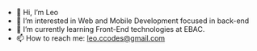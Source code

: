 - 👋 Hi, I’m Leo
- 👀 I’m interested in Web and Mobile Development focused in back-end
- 🌱 I’m currently learning Front-End technologies at EBAC.
- 📫 How to reach me: leo.ccodes@gmail.com

<!---
Leo-Codes/Leo-Codes is a ✨ special ✨ repository because its `README.md` (this file) appears on your GitHub profile.
You can click the Preview link to take a look at your changes.
--->
